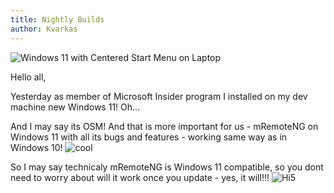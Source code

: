 ```yaml
---
title: Nightly Builds
author: Kvarkas 
---
```

<img class="img-fluid mx-auto d-block" src="https://www.cnet.com/a/img/I7KGm5Rxmjsn89_SApZQXC82Vjo=/196x110/2021/06/25/6643c0a5-df79-4502-8cc8-4910bac853a1/yt-windows-11-first-impressions-3.jpg" alt="Windows 11 with Centered Start Menu on Laptop">

Hello all,

Yesterday as member of Microsoft Insider program I installed on my dev machine new Windows 11! Oh... 

<!--more-->

And I may say its OSM! 
And that is more important for us - mRemoteNG on Windows 11 with all its bugs and features - working same way as in Windows 10! ![cool](https://reklama-no.ru/smiles/cool.gif)

So I may say technicaly mRemoteNG is Windows 11 compatible, so you dont need to worry about will it work once you update - yes, it will!!!
![Hi5](https://reklama-no.ru/smiles/high-five.gif)
